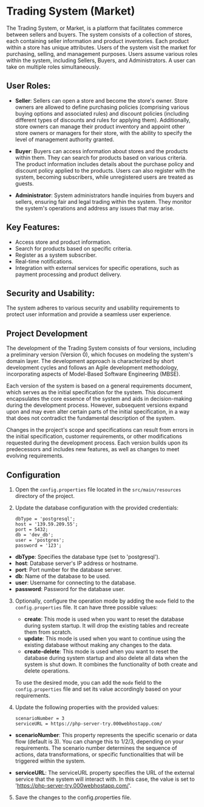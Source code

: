 # Trading System (Market)

The Trading System, or Market, is a platform that facilitates commerce between sellers and buyers. The system consists of a collection of stores, each containing seller information and product inventories. Each product within a store has unique attributes. Users of the system visit the market for purchasing, selling, and management purposes. Users assume various roles within the system, including Sellers, Buyers, and Administrators. A user can take on multiple roles simultaneously.

## User Roles:
- **Seller**: Sellers can open a store and become the store's owner. Store owners are allowed to define purchasing policies (comprising various buying options and associated rules) and discount policies (including different types of discounts and rules for applying them). Additionally, store owners can manage their product inventory and appoint other store owners or managers for their store, with the ability to specify the level of management authority granted.

- **Buyer**: Buyers can access information about stores and the products within them. They can search for products based on various criteria. The product information includes details about the purchase policy and discount policy applied to the products. Users can also register with the system, becoming subscribers, while unregistered users are treated as guests.

- **Administrator**: System administrators handle inquiries from buyers and sellers, ensuring fair and legal trading within the system. They monitor the system's operations and address any issues that may arise.

## Key Features:
- Access store and product information.
- Search for products based on specific criteria.
- Register as a system subscriber.
- Real-time notifications.
- Integration with external services for specific operations, such as payment processing and product delivery.

## Security and Usability:
The system adheres to various security and usability requirements to protect user information and provide a seamless user experience.

## Project Development

The development of the Trading System consists of four versions, including a preliminary version (Version 0), which focuses on modeling the system's domain layer. The development approach is characterized by short development cycles and follows an Agile development methodology, incorporating aspects of Model-Based Software Engineering (MBSE).

Each version of the system is based on a general requirements document, which serves as the initial specification for the system. This document encapsulates the core essence of the system and aids in decision-making during the development process. However, subsequent versions expand upon and may even alter certain parts of the initial specification, in a way that does not contradict the fundamental description of the system.

Changes in the project's scope and specifications can result from errors in the initial specification, customer requirements, or other modifications requested during the development process. Each version builds upon its predecessors and includes new features, as well as changes to meet evolving requirements.

## Configuration

1. Open the `config.properties` file located in the `src/main/resources` directory of the project.

2. Update the database configuration with the provided credentials:

   ```properties
   dbType = 'postgresql';
   host = '139.59.209.55';
   port = 5432;
   db = 'dev_db'; 
   user = 'postgres';
   password = '123';
   
- **dbType**: Specifies the database type (set to 'postgresql').
- **host**: Database server's IP address or hostname.
- **port**: Port number for the database server.
- **db**: Name of the database to be used.
- **user**: Username for connecting to the database.
- **password**: Password for the database user.

3. Optionally, configure the operation mode by adding the `mode` field to the `config.properties` file. It can have three possible values:

   - **create**: This mode is used when you want to reset the database during system startup. It will drop the existing tables and recreate them from scratch.
   - **update**: This mode is used when you want to continue using the existing database without making any changes to the data.
   - **create-delete**: This mode is used when you want to reset the database during system startup and also delete all data when the system is shut down. It combines the functionality of both create and delete operations.

   To use the desired mode, you can add the `mode` field to the `config.properties` file and set its value accordingly based on your requirements.

4. Update the following properties with the provided values:

   ```properties
   scenarioNumber = 3
   serviceURL = https://php-server-try.000webhostapp.com/
- **scenarioNumber**: This property represents the specific scenario or data flow (default is 3). You can change this to 1/2/3, depending on your requirements. The scenario number determines the sequence of actions, data transformations, or specific functionalities that will be triggered within the system.

- **serviceURL**: The serviceURL property specifies the URL of the external service that the system will interact with. In this case, the value is set to 'https://php-server-try.000webhostapp.com/'.

5. Save the changes to the config.properties file.
